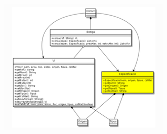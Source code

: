 ![](https://github.com/DamianPyCoder/Java__TEACHING_in_Youtube/blob/main/UML_exercices/5-15white.png)
